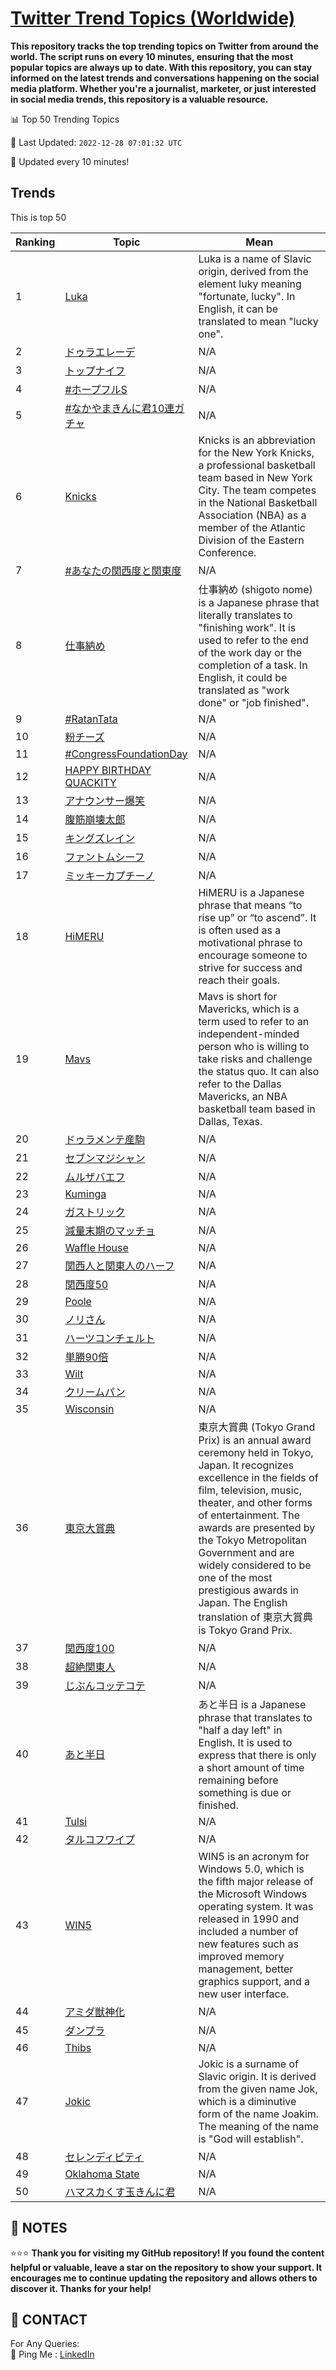 [Twitter Trend Topics (Worldwide)](https://github.com/ErcinDedeoglu/Twitter-Trend-Topics)
==========

**This repository tracks the top trending topics on Twitter from around the world. 
The script runs on every 10 minutes, ensuring that the most popular topics are always up to date. 
With this repository, you can stay informed on the latest trends and conversations happening on the social media platform. 
Whether you're a journalist, marketer, or just interested in social media trends, this repository is a valuable resource.**


📊 Top 50 Trending Topics

📆 Last Updated: `2022-12-28 07:01:32 UTC`

🔧 Updated every 10 minutes!


## Trends

This is top 50

| Ranking | Topic | Mean |
| ------- | ------------ | ------------ |
| 1 | [Luka](http://twitter.com/search?q=Luka) | Luka is a name of Slavic origin, derived from the element luky meaning "fortunate, lucky". In English, it can be translated to mean "lucky one". |
| 2 | [ドゥラエレーデ](http://twitter.com/search?q=%e3%83%89%e3%82%a5%e3%83%a9%e3%82%a8%e3%83%ac%e3%83%bc%e3%83%87) | N/A |
| 3 | [トップナイフ](http://twitter.com/search?q=%e3%83%88%e3%83%83%e3%83%97%e3%83%8a%e3%82%a4%e3%83%95) | N/A |
| 4 | [#ホープフルS](http://twitter.com/search?q=%23%e3%83%9b%e3%83%bc%e3%83%97%e3%83%95%e3%83%abS) | N/A |
| 5 | [#なかやまきんに君10連ガチャ](http://twitter.com/search?q=%23%e3%81%aa%e3%81%8b%e3%82%84%e3%81%be%e3%81%8d%e3%82%93%e3%81%ab%e5%90%9b10%e9%80%a3%e3%82%ac%e3%83%81%e3%83%a3) | N/A |
| 6 | [Knicks](http://twitter.com/search?q=Knicks) | Knicks is an abbreviation for the New York Knicks, a professional basketball team based in New York City. The team competes in the National Basketball Association (NBA) as a member of the Atlantic Division of the Eastern Conference. |
| 7 | [#あなたの関西度と関東度](http://twitter.com/search?q=%23%e3%81%82%e3%81%aa%e3%81%9f%e3%81%ae%e9%96%a2%e8%a5%bf%e5%ba%a6%e3%81%a8%e9%96%a2%e6%9d%b1%e5%ba%a6) | N/A |
| 8 | [仕事納め](http://twitter.com/search?q=%e4%bb%95%e4%ba%8b%e7%b4%8d%e3%82%81) | 仕事納め (shigoto nome) is a Japanese phrase that literally translates to "finishing work". It is used to refer to the end of the work day or the completion of a task. In English, it could be translated as "work done" or "job finished". |
| 9 | [#RatanTata](http://twitter.com/search?q=%23RatanTata) | N/A |
| 10 | [粉チーズ](http://twitter.com/search?q=%e7%b2%89%e3%83%81%e3%83%bc%e3%82%ba) | N/A |
| 11 | [#CongressFoundationDay](http://twitter.com/search?q=%23CongressFoundationDay) | N/A |
| 12 | [HAPPY BIRTHDAY QUACKITY](http://twitter.com/search?q=HAPPY+BIRTHDAY+QUACKITY) | N/A |
| 13 | [アナウンサー爆笑](http://twitter.com/search?q=%e3%82%a2%e3%83%8a%e3%82%a6%e3%83%b3%e3%82%b5%e3%83%bc%e7%88%86%e7%ac%91) | N/A |
| 14 | [腹筋崩壊太郎](http://twitter.com/search?q=%e8%85%b9%e7%ad%8b%e5%b4%a9%e5%a3%8a%e5%a4%aa%e9%83%8e) | N/A |
| 15 | [キングズレイン](http://twitter.com/search?q=%e3%82%ad%e3%83%b3%e3%82%b0%e3%82%ba%e3%83%ac%e3%82%a4%e3%83%b3) | N/A |
| 16 | [ファントムシーフ](http://twitter.com/search?q=%e3%83%95%e3%82%a1%e3%83%b3%e3%83%88%e3%83%a0%e3%82%b7%e3%83%bc%e3%83%95) | N/A |
| 17 | [ミッキーカプチーノ](http://twitter.com/search?q=%e3%83%9f%e3%83%83%e3%82%ad%e3%83%bc%e3%82%ab%e3%83%97%e3%83%81%e3%83%bc%e3%83%8e) | N/A |
| 18 | [HiMERU](http://twitter.com/search?q=HiMERU) | HiMERU is a Japanese phrase that means “to rise up” or “to ascend”. It is often used as a motivational phrase to encourage someone to strive for success and reach their goals. |
| 19 | [Mavs](http://twitter.com/search?q=Mavs) | Mavs is short for Mavericks, which is a term used to refer to an independent-minded person who is willing to take risks and challenge the status quo. It can also refer to the Dallas Mavericks, an NBA basketball team based in Dallas, Texas. |
| 20 | [ドゥラメンテ産駒](http://twitter.com/search?q=%e3%83%89%e3%82%a5%e3%83%a9%e3%83%a1%e3%83%b3%e3%83%86%e7%94%a3%e9%a7%92) | N/A |
| 21 | [セブンマジシャン](http://twitter.com/search?q=%e3%82%bb%e3%83%96%e3%83%b3%e3%83%9e%e3%82%b8%e3%82%b7%e3%83%a3%e3%83%b3) | N/A |
| 22 | [ムルザバエフ](http://twitter.com/search?q=%e3%83%a0%e3%83%ab%e3%82%b6%e3%83%90%e3%82%a8%e3%83%95) | N/A |
| 23 | [Kuminga](http://twitter.com/search?q=Kuminga) | N/A |
| 24 | [ガストリック](http://twitter.com/search?q=%e3%82%ac%e3%82%b9%e3%83%88%e3%83%aa%e3%83%83%e3%82%af) | N/A |
| 25 | [減量末期のマッチョ](http://twitter.com/search?q=%e6%b8%9b%e9%87%8f%e6%9c%ab%e6%9c%9f%e3%81%ae%e3%83%9e%e3%83%83%e3%83%81%e3%83%a7) | N/A |
| 26 | [Waffle House](http://twitter.com/search?q=Waffle+House) | N/A |
| 27 | [関西人と関東人のハーフ](http://twitter.com/search?q=%e9%96%a2%e8%a5%bf%e4%ba%ba%e3%81%a8%e9%96%a2%e6%9d%b1%e4%ba%ba%e3%81%ae%e3%83%8f%e3%83%bc%e3%83%95) | N/A |
| 28 | [関西度50](http://twitter.com/search?q=%e9%96%a2%e8%a5%bf%e5%ba%a650) | N/A |
| 29 | [Poole](http://twitter.com/search?q=Poole) | N/A |
| 30 | [ノリさん](http://twitter.com/search?q=%e3%83%8e%e3%83%aa%e3%81%95%e3%82%93) | N/A |
| 31 | [ハーツコンチェルト](http://twitter.com/search?q=%e3%83%8f%e3%83%bc%e3%83%84%e3%82%b3%e3%83%b3%e3%83%81%e3%82%a7%e3%83%ab%e3%83%88) | N/A |
| 32 | [単勝90倍](http://twitter.com/search?q=%e5%8d%98%e5%8b%9d90%e5%80%8d) | N/A |
| 33 | [Wilt](http://twitter.com/search?q=Wilt) | N/A |
| 34 | [クリームパン](http://twitter.com/search?q=%e3%82%af%e3%83%aa%e3%83%bc%e3%83%a0%e3%83%91%e3%83%b3) | N/A |
| 35 | [Wisconsin](http://twitter.com/search?q=Wisconsin) | N/A |
| 36 | [東京大賞典](http://twitter.com/search?q=%e6%9d%b1%e4%ba%ac%e5%a4%a7%e8%b3%9e%e5%85%b8) | 東京大賞典 (Tokyo Grand Prix) is an annual award ceremony held in Tokyo, Japan. It recognizes excellence in the fields of film, television, music, theater, and other forms of entertainment. The awards are presented by the Tokyo Metropolitan Government and are widely considered to be one of the most prestigious awards in Japan. The English translation of 東京大賞典 is Tokyo Grand Prix. |
| 37 | [関西度100](http://twitter.com/search?q=%e9%96%a2%e8%a5%bf%e5%ba%a6100) | N/A |
| 38 | [超絶関東人](http://twitter.com/search?q=%e8%b6%85%e7%b5%b6%e9%96%a2%e6%9d%b1%e4%ba%ba) | N/A |
| 39 | [じぶんコッテコテ](http://twitter.com/search?q=%e3%81%98%e3%81%b6%e3%82%93%e3%82%b3%e3%83%83%e3%83%86%e3%82%b3%e3%83%86) | N/A |
| 40 | [あと半日](http://twitter.com/search?q=%e3%81%82%e3%81%a8%e5%8d%8a%e6%97%a5) | あと半日 is a Japanese phrase that translates to "half a day left" in English. It is used to express that there is only a short amount of time remaining before something is due or finished. |
| 41 | [Tulsi](http://twitter.com/search?q=Tulsi) | N/A |
| 42 | [タルコフワイプ](http://twitter.com/search?q=%e3%82%bf%e3%83%ab%e3%82%b3%e3%83%95%e3%83%af%e3%82%a4%e3%83%97) | N/A |
| 43 | [WIN5](http://twitter.com/search?q=WIN5) | WIN5 is an acronym for Windows 5.0, which is the fifth major release of the Microsoft Windows operating system. It was released in 1990 and included a number of new features such as improved memory management, better graphics support, and a new user interface. |
| 44 | [アミダ獣神化](http://twitter.com/search?q=%e3%82%a2%e3%83%9f%e3%83%80%e7%8d%a3%e7%a5%9e%e5%8c%96) | N/A |
| 45 | [ダンプラ](http://twitter.com/search?q=%e3%83%80%e3%83%b3%e3%83%97%e3%83%a9) | N/A |
| 46 | [Thibs](http://twitter.com/search?q=Thibs) | N/A |
| 47 | [Jokic](http://twitter.com/search?q=Jokic) | Jokic is a surname of Slavic origin. It is derived from the given name Jok, which is a diminutive form of the name Joakim. The meaning of the name is "God will establish". |
| 48 | [セレンディピティ](http://twitter.com/search?q=%e3%82%bb%e3%83%ac%e3%83%b3%e3%83%87%e3%82%a3%e3%83%94%e3%83%86%e3%82%a3) | N/A |
| 49 | [Oklahoma State](http://twitter.com/search?q=Oklahoma+State) | N/A |
| 50 | [ハマスカくす玉きんに君](http://twitter.com/search?q=%e3%83%8f%e3%83%9e%e3%82%b9%e3%82%ab%e3%81%8f%e3%81%99%e7%8e%89%e3%81%8d%e3%82%93%e3%81%ab%e5%90%9b) | N/A |




## 📝 NOTES

⭐⭐⭐ **Thank you for visiting my GitHub repository! If you found the content helpful or valuable, leave a star on the repository to show your support. It encourages me to continue updating the repository and allows others to discover it. Thanks for your help!**

## 📨 CONTACT

 For Any Queries:  
            🏓 Ping Me : [LinkedIn](https://www.linkedin.com/in/ercindedeoglu/)